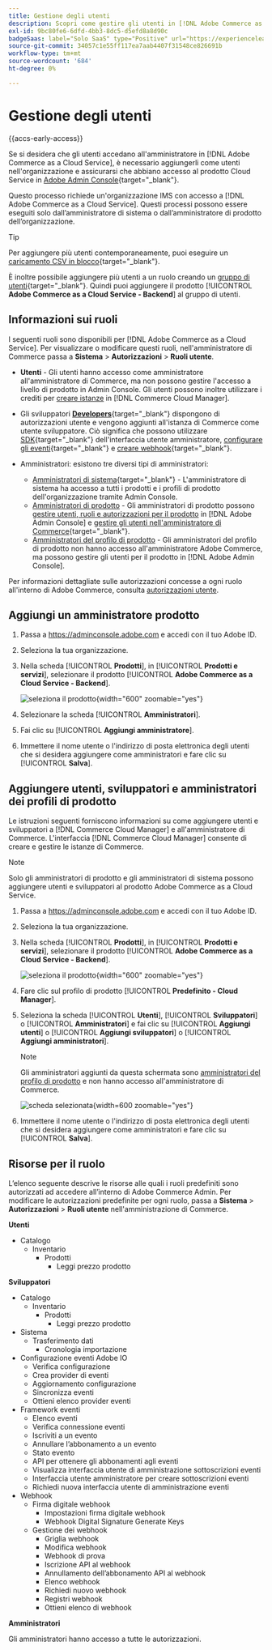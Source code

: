 ```yaml
---
title: Gestione degli utenti
description: Scopri come gestire gli utenti in [!DNL Adobe Commerce as a Cloud Service].
exl-id: 9bc80fe6-6dfd-4bb3-8dc5-d5efd8a8d90c
badgeSaas: label="Solo SaaS" type="Positive" url="https://experienceleague.adobe.com/it/docs/commerce/user-guides/product-solutions" tooltip="Applicabile solo ai progetti Adobe Commerce as a Cloud Service e Adobe Commerce Optimizer (infrastruttura SaaS gestita da Adobe)."
source-git-commit: 34057c1e55ff117ea7aab4407f31548ce826691b
workflow-type: tm+mt
source-wordcount: '684'
ht-degree: 0%

---
```


# Gestione degli utenti

{{accs-early-access}}

Se si desidera che gli utenti accedano all&#39;amministratore in [!DNL Adobe Commerce as a Cloud Service], è necessario aggiungerli come utenti nell&#39;organizzazione e assicurarsi che abbiano accesso al prodotto Cloud Service in [Adobe Admin Console](https://adminconsole.adobe.com){target="_blank"}.

Questo processo richiede un&#39;organizzazione IMS con accesso a [!DNL Adobe Commerce as a Cloud Service]. Questi processi possono essere eseguiti solo dall’amministratore di sistema o dall’amministratore di prodotto dell’organizzazione.

>[!TIP]
>
>Per aggiungere più utenti contemporaneamente, puoi eseguire un [caricamento CSV in blocco](https://helpx.adobe.com/it/enterprise/using/bulk-upload-users.html){target="_blank"}.
> 
> È inoltre possibile aggiungere più utenti a un ruolo creando un [gruppo di utenti](https://helpx.adobe.com/it/enterprise/using/user-groups.html){target="_blank"}. Quindi puoi aggiungere il prodotto [!UICONTROL **Adobe Commerce as a Cloud Service - Backend**] al gruppo di utenti.

## Informazioni sui ruoli

I seguenti ruoli sono disponibili per [!DNL Adobe Commerce as a Cloud Service]. Per visualizzare o modificare questi ruoli, nell&#39;amministratore di Commerce passa a **Sistema** > **Autorizzazioni** > **Ruoli utente**.

* **Utenti** - Gli utenti hanno accesso come amministratore all&#39;amministratore di Commerce, ma non possono gestire l&#39;accesso a livello di prodotto in Admin Console. Gli utenti possono inoltre utilizzare i crediti per [creare istanze](./getting-started.md#create-an-instance) in [!DNL Commerce Cloud Manager].

* Gli sviluppatori [**Developers**](https://helpx.adobe.com/it/enterprise/using/manage-developers.html#Adddevelopers){target="_blank"} dispongono di autorizzazioni utente e vengono aggiunti all&#39;istanza di Commerce come utente sviluppatore. Ciò significa che possono utilizzare [SDK](https://developer.adobe.com/commerce/extensibility/admin-ui-sdk/){target="_blank"} dell&#39;interfaccia utente amministratore, [configurare gli eventi](https://developer.adobe.com/commerce/extensibility/events/){target="_blank"} e [creare webhook](https://developer.adobe.com/commerce/extensibility/webhooks/){target="_blank"}.

* Amministratori: esistono tre diversi tipi di amministratori:
   * [Amministratori di sistema](https://helpx.adobe.com/it/enterprise/using/admin-roles.html){target="_blank"} - L&#39;amministratore di sistema ha accesso a tutti i prodotti e i profili di prodotto dell&#39;organizzazione tramite Admin Console.
   * [Amministratori di prodotto](#add-a-product-admin) - Gli amministratori di prodotto possono [gestire utenti, ruoli e autorizzazioni per il prodotto](#add-users-and-admins) in [!DNL Adobe Admin Console] e [gestire gli utenti nell&#39;amministratore di Commerce](https://experienceleague.adobe.com/it/docs/commerce-admin/systems/user-accounts/permissions-users-all#create-a-user){target="_blank"}.
   * [Amministratori del profilo di prodotto](#add-users-developers-and-product-profile-admins) - Gli amministratori del profilo di prodotto non hanno accesso all&#39;amministratore Adobe Commerce, ma possono gestire gli utenti per il prodotto in [!DNL Adobe Admin Console].

Per informazioni dettagliate sulle autorizzazioni concesse a ogni ruolo all&#39;interno di Adobe Commerce, consulta [autorizzazioni utente](#user-permissions).

## Aggiungi un amministratore prodotto

1. Passa a https://adminconsole.adobe.com e accedi con il tuo Adobe ID.

1. Seleziona la tua organizzazione.

1. Nella scheda [!UICONTROL **Prodotti**], in [!UICONTROL **Prodotti e servizi**], selezionare il prodotto [!UICONTROL **Adobe Commerce as a Cloud Service - Backend**].

   ![seleziona il prodotto](./assets/backend.png){width="600" zoomable="yes"}

1. Selezionare la scheda [!UICONTROL **Amministratori**].

1. Fai clic su [!UICONTROL **Aggiungi amministratore**].

1. Immettere il nome utente o l&#39;indirizzo di posta elettronica degli utenti che si desidera aggiungere come amministratori e fare clic su [!UICONTROL **Salva**].

## Aggiungere utenti, sviluppatori e amministratori dei profili di prodotto

Le istruzioni seguenti forniscono informazioni su come aggiungere utenti e sviluppatori a [!DNL Commerce Cloud Manager] e all&#39;amministratore di Commerce. L&#39;interfaccia [!DNL Commerce Cloud Manager] consente di creare e gestire le istanze di Commerce.

>[!NOTE]
>
>Solo gli amministratori di prodotto e gli amministratori di sistema possono aggiungere utenti e sviluppatori al prodotto Adobe Commerce as a Cloud Service.

1. Passa a https://adminconsole.adobe.com e accedi con il tuo Adobe ID.

1. Seleziona la tua organizzazione.

1. Nella scheda [!UICONTROL **Prodotti**], in [!UICONTROL **Prodotti e servizi**], selezionare il prodotto [!UICONTROL **Adobe Commerce as a Cloud Service - Backend**].

   ![seleziona il prodotto](./assets/backend.png){width="600" zoomable="yes"}

1. Fare clic sul profilo di prodotto [!UICONTROL **Predefinito - Cloud Manager**].

1. Seleziona la scheda [!UICONTROL **Utenti**], [!UICONTROL **Sviluppatori**] o [!UICONTROL **Amministratori**] e fai clic su [!UICONTROL **Aggiungi utenti**] o [!UICONTROL **Aggiungi sviluppatori**] o [!UICONTROL **Aggiungi amministratori**].

   >[!NOTE]
   >
   >Gli amministratori aggiunti da questa schermata sono [amministratori del profilo di prodotto](#understanding-roles) e non hanno accesso all&#39;amministratore di Commerce.

   ![scheda selezionata](./assets/tab-select.png){width=600 zoomable="yes"}

1. Immettere il nome utente o l&#39;indirizzo di posta elettronica degli utenti che si desidera aggiungere come amministratori e fare clic su [!UICONTROL **Salva**].

## Risorse per il ruolo

L’elenco seguente descrive le risorse alle quali i ruoli predefiniti sono autorizzati ad accedere all’interno di Adobe Commerce Admin. Per modificare le autorizzazioni predefinite per ogni ruolo, passa a **Sistema** > **Autorizzazioni** > **Ruoli utente** nell&#39;amministrazione di Commerce.

**Utenti**

* Catalogo
   * Inventario
      * Prodotti
         * Leggi prezzo prodotto

**Sviluppatori**

* Catalogo
   * Inventario
      * Prodotti
         * Leggi prezzo prodotto
* Sistema
   * Trasferimento dati
      * Cronologia importazione
* Configurazione eventi Adobe IO
   * Verifica configurazione
   * Crea provider di eventi
   * Aggiornamento configurazione
   * Sincronizza eventi
   * Ottieni elenco provider eventi
* Framework eventi
   * Elenco eventi
   * Verifica connessione eventi
   * Iscriviti a un evento
   * Annullare l’abbonamento a un evento
   * Stato evento
   * API per ottenere gli abbonamenti agli eventi
   * Visualizza interfaccia utente di amministrazione sottoscrizioni eventi
   * Interfaccia utente amministratore per creare sottoscrizioni eventi
   * Richiedi nuova interfaccia utente di amministrazione eventi
* Webhook
   * Firma digitale webhook
      * Impostazioni firma digitale webhook
      * Webhook Digital Signature Generate Keys
   * Gestione dei webhook
      * Griglia webhook
      * Modifica webhook
      * Webhook di prova
      * Iscrizione API al webhook
      * Annullamento dell’abbonamento API al webhook
      * Elenco webhook
      * Richiedi nuovo webhook
      * Registri webhook
      * Ottieni elenco di webhook

**Amministratori**

Gli amministratori hanno accesso a tutte le autorizzazioni.
